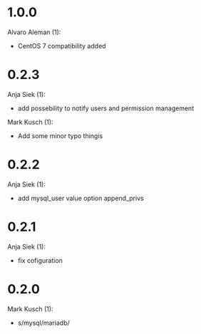 # 1.0.0

Alvaro Aleman (1):

* CentOS 7 compatibility added

# 0.2.3

Anja Siek (1):

* add possebility to notify users and permission management

Mark Kusch (1):

* Add some minor typo thingis

# 0.2.2

Anja Siek (1):

* add mysql_user value option append_privs

# 0.2.1

Anja Siek (1):

* fix cofiguration

# 0.2.0

Mark Kusch (1):

* s/mysql/mariadb/


<!-- vim: set nofen ts=4 sw=4 et: -->
